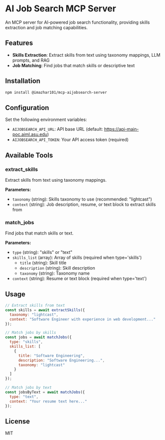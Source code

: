 # AI Job Search MCP Server

An MCP server for AI-powered job search functionality, providing skills extraction and job matching capabilities.

## Features

- **Skills Extraction**: Extract skills from text using taxonomy mappings, LLM prompts, and RAG
- **Job Matching**: Find jobs that match skills or descriptive text

## Installation

```bash
npm install @imazhar101/mcp-aijobsearch-server
```

## Configuration

Set the following environment variables:

- `AIJOBSEARCH_API_URL`: API base URL (default: https://api-main-poc.aiml.asu.edu)
- `AIJOBSEARCH_API_TOKEN`: Your API access token (required)

## Available Tools

### extract_skills
Extract skills from text using taxonomy mappings.

**Parameters:**
- `taxonomy` (string): Skills taxonomy to use (recommended: "lightcast")
- `context` (string): Job description, resume, or text block to extract skills from

### match_jobs
Find jobs that match skills or text.

**Parameters:**
- `type` (string): "skills" or "text"
- `skills_list` (array): Array of skills (required when type='skills')
  - `title` (string): Skill title
  - `description` (string): Skill description
  - `taxonomy` (string): Taxonomy name
- `context` (string): Resume or text block (required when type='text')

## Usage

```javascript
// Extract skills from text
const skills = await extractSkills({
  taxonomy: "lightcast",
  context: "Software Engineer with experience in web development..."
});

// Match jobs by skills
const jobs = await matchJobs({
  type: "skills",
  skills_list: [
    {
      title: "Software Engineering",
      description: "Software Engineering...",
      taxonomy: "lightcast"
    }
  ]
});

// Match jobs by text
const jobsByText = await matchJobs({
  type: "text",
  context: "Your resume text here..."
});
```

## License

MIT